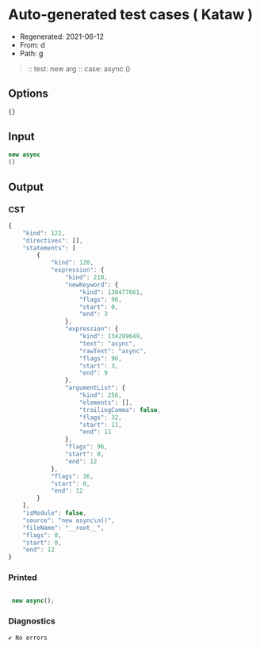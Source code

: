 # Auto-generated test cases ( Kataw )
- Regenerated: 2021-06-12
- From: d
- Path: g
> :: test: new arg
> :: case: async
>          ()
## Options

`````js
{}
`````
## Input

`````js
new async
()
`````
## Output

### CST

```javascript
{
    "kind": 122,
    "directives": [],
    "statements": [
        {
            "kind": 120,
            "expression": {
                "kind": 210,
                "newKeyword": {
                    "kind": 138477661,
                    "flags": 96,
                    "start": 0,
                    "end": 3
                },
                "expression": {
                    "kind": 134299649,
                    "text": "async",
                    "rawText": "async",
                    "flags": 96,
                    "start": 3,
                    "end": 9
                },
                "argumentList": {
                    "kind": 256,
                    "elements": [],
                    "trailingComma": false,
                    "flags": 32,
                    "start": 11,
                    "end": 11
                },
                "flags": 96,
                "start": 0,
                "end": 12
            },
            "flags": 16,
            "start": 0,
            "end": 12
        }
    ],
    "isModule": false,
    "source": "new async\n()",
    "fileName": "__root__",
    "flags": 0,
    "start": 0,
    "end": 12
}
```

### Printed

```javascript

 new async(); 
```

### Diagnostics

```javascript
✔ No errors
```

